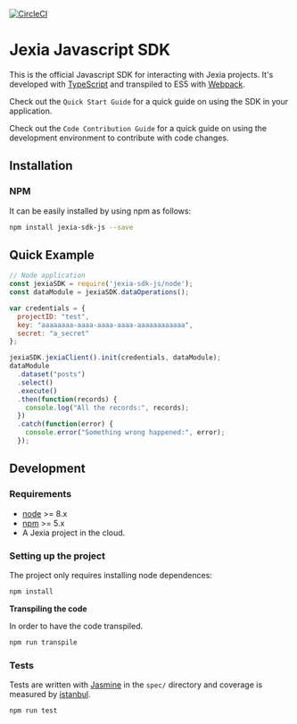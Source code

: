 [![CircleCI](https://circleci.com/gh/jexia-com/jexia-sdk-js/tree/develop.svg?style=svg&circle-token=f8ceab291f3b6e143586717aa72ac6987c26da98)](https://circleci.com/gh/jexia-com/jexia-sdk-js/tree/develop)

# Jexia Javascript SDK
This is the official Javascript SDK for interacting with Jexia projects. It's developed with [TypeScript](https://typescript.org) and transpiled to ES5 with [Webpack](https://webpack.js.org/).

Check out the `Quick Start Guide` for a quick guide on using the SDK in your application.

Check out the `Code Contribution Guide` for a quick guide on using the development environment to contribute with code changes.

## Installation

### NPM

It can be easily installed by using npm as follows:

```bash
npm install jexia-sdk-js --save
```

## Quick Example

```javascript
// Node application
const jexiaSDK = require('jexia-sdk-js/node');
const dataModule = jexiaSDK.dataOperations();

var credentials = {
  projectID: "test",
  key: "aaaaaaaa-aaaa-aaaa-aaaa-aaaaaaaaaaaa",
  secret: "a_secret"
};

jexiaSDK.jexiaClient().init(credentials, dataModule);
dataModule
  .dataset("posts")
  .select()
  .execute()
  .then(function(records) {
    console.log("All the records:", records);
  })
  .catch(function(error) {
    console.error("Something wrong happened:", error);
  });
```

## Development

### Requirements

* [node](https://nodejs.org/en/) >= 8.x
* [npm](https://www.npmjs.com/) >= 5.x
* A Jexia project in the cloud.

### Setting up the project

The project only requires installing node dependences:

```bash
npm install
```

**Transpiling the code**

In order to have the code transpiled.

```bash
npm run transpile
```

### Tests

Tests are written with [Jasmine](https://jasmine.github.io) in the `spec/` directory and coverage is measured by [istanbul](https://istanbul.js.org/).

```bash
npm run test
```
